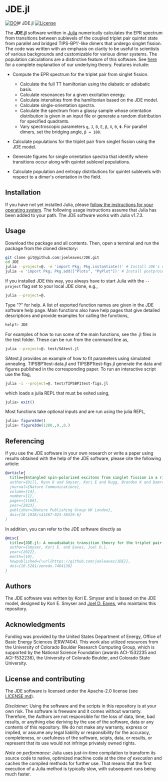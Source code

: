 # JDE.jl
[![DOI](https://zenodo.org/badge/539056584.svg)](https://zenodo.org/badge/latestdoi/539056584)# JDE.jl
[![License](https://img.shields.io/badge/License-Apache_2.0-blue.svg)](https://opensource.org/licenses/Apache-2.0)

The **JDE.jl** software written in [Julia](https://julialang.org) numerically calculates the EPR spectrum from transitions between sublevels of the coupled triplet pair quintet state from parallel and bridged TIPS-BP1'-like dimers that undergo singlet fission. The code was written with an emphasis on clarity to be useful to scientists of various backgrounds and customizable for various dimer systems. The population calculations are a distinctive feature of this software. See [here](https://doi.org/10.1038/s41467-023-36529-6) for a complete explanation of our underlying theory. Features include:

* Compute the EPR spectrum for the triplet pair from singlet fission.
  * Calculate the full TT hamiltonian using the diabatic or adiabatic basis.
  * Calculate resonances for a given excitation energy.
  * Calculate intensities from the hamiltonian based on the JDE model.
  * Calculate single-orientation spectra.
  * Calculate the spectrum from a glassy sample whose orientation distribution is given in an input file or generate a random distribution for specified quadrants.
  * Vary spectroscopic parameters `g`, `J`, `D`, `E`, `β`, `X`, `Θ`, `Φ`. For parallel dimers, set the bridging angle, `β = 180`.

* Calculate populations for the triplet pair from singlet fission using the JDE model.

* Generate figures for single orientation spectra that identify where transitions occur along with quintet sublevel populations.

* Calculate population and entropy distributions for quintet sublevels with respect to a dimer's orientation in the field.


## Installation
If you have not yet installed Julia, please [follow the instructions for your
operating system](https://julialang.org/downloads/platform/). The following usage instructions assume that Julia has been added to your path. The JDE software works with Julia v1.7.3.

## Usage
Download the package and all contents. Then, open a terminal and run the package from the cloned directory:
```bash
git clone git@github.com:joeleaves/JDE.git
cd JDE
julia --project=@. -e 'import Pkg; Pkg.instantiate()' # Install JDE's dependencies
julia -e 'import Pkg; Pkg.add(["Plots", "PyPlot"])' # Install postprocessing tools
```
If you installed JDE this way, you always have to start Julia with the `--project`
flag set to your local JDE clone, e.g.,
```bash
julia --project=@.
```

Type "?" for help. A list of exported function names are given in the JDE software help page. Main functions also have help pages that give detailed descriptions and provide examples for calling the functions,
```julia
help?> JDE
```


 For examples of how to run some of the main functions, see the .jl files in the test folder. These can be run from the command line as,
```bash
julia --project=@. test/SAtest.jl
```

SAtest.jl provides an example of how to fit parameters using simulated annealing. TIPSBP1test-data.jl and TIPSBP1test-figs.jl generate the data and figures published in the corresponding paper. To run an interactive script use the flag,
```bash
julia -i --project=@. test/TIPSBP1test-figs.jl
```
which loads a julia REPL that must be exited using,
```julia
julia> exit()
```

Most functions take optional inputs and are run using the julia REPL,
```julia
julia> figure3de()
julia> figure3de(1280.,0.,0.)
```

## Referencing
If you use the JDE software in your own research or write a paper using results obtained with the help of the JDE software, please cite the following article:
```bibtex
@article{
  title={Entangled spin-polarized excitons from singlet fission in a rigid dimer},
  author={Dill, Ryan D and Smyser, Kori E and Rugg, Brandon K and Damrauer, Niels H and Eaves, Joel D},
  journal={Nature Communications},
  volume={14},
  number={1},
  pages={1180},
  year={2023},
  publisher={Nature Publishing Group UK London},
  doi={10.1038/s41467-023-36529-6}
}
```

In addition, you can refer to the JDE software directly as
```bibtex
@misc{
  title={JDE.jl: A nonadiabatic transition theory for the triplet pair from singlet fission},
  author={Smyser, Kori E. and Eaves, Joel D.},
  year={2022},
  month={10},
  howpublished={\url{https://github.com/joeleaves/JDE}},
  doi={10.5281/zenodo.7464138}
}
```

## Authors
The JDE software was written by Kori E. Smyser and is based on the JDE model, designed by Kori E. Smyser and [Joel D. Eaves](https://www.colorado.edu/lab/eavesgroup), who maintains this repository.

## Acknowledgments
Funding was provided by the United States Department of Energy, Office of Basic Energy Sciences (ERW7404). This work also utilized resources from the University of Colorado Boulder Research Computing Group, which is supported by the National Science Foundation (awards ACI-1532235 and ACI-1532236), the University of Colorado Boulder, and Colorado State University.

## License and contributing
The JDE software is licensed under the Apache-2.0 license (see [LICENSE.md](LICENSE.md)).

*Disclaimer:* Using the software and the scripts in this repository is at your own risk. The software is freeware and it comes without warranty. Therefore, the Authors are not responsible for the loss of data, time, bad results, or anything else deriving by the use of the software, data or any contents of this repository. We do not make any warranty, express or implied, or assume any legal liability or responsibility for the accuracy, completeness, or usefulness of the software, scipts, data, or results, or represent that its use would not infringe privately owned rights.

*Note on performance:* Julia uses just-in-time compilation to transform its source code to native, optimized machine code at the *time of execution* and caches the compiled methods for further use. That means that the first execution of a Julia method is typically slow, with subsequent runs being much faster. 

